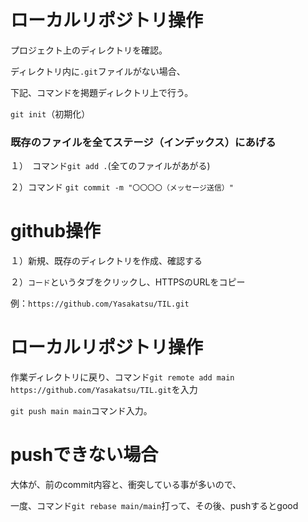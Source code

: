 # ローカルリポジトリ操作

プロジェクト上のディレクトリを確認。

ディレクトリ内に`.git`ファイルがない場合、

下記、コマンドを掲題ディレクトリ上で行う。

`git init`（初期化）

### 既存のファイルを全てステージ（インデックス）にあげる

１）　コマンド`git add .`(全てのファイルがあがる)

２）コマンド `git commit -m "〇〇〇〇（メッセージ送信）"
`

# github操作

１）新規、既存のディレクトリを作成、確認する

２）`コード`というタブをクリックし、HTTPSのURLをコピー

例：`https://github.com/Yasakatsu/TIL.git`

# ローカルリポジトリ操作

作業ディレクトリに戻り、コマンド`git remote add main https://github.com/Yasakatsu/TIL.git`を入力

`git push main main`コマンド入力。


# pushできない場合

大体が、前のcommit内容と、衝突している事が多いので、

一度、コマンド`git rebase main/main`打って、その後、pushするとgood

